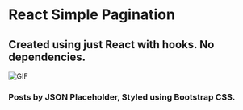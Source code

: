 # React Simple Pagination

## Created using just React with hooks. No dependencies.

![GIF](https://media.giphy.com/media/d7eaTpebXtvqKoV8Dy/giphy.gif)

### Posts by JSON Placeholder, Styled using Bootstrap CSS.
